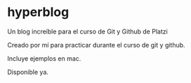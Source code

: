 # hyperblog
Un blog increíble para el curso de Git y Github de Platzi

Creado por mí para practicar durante el curso de git y github.  

Incluye ejemplos en mac.

Disponible ya.